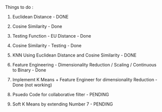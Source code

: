 Things to do :

1. Euclidean Distance - DONE
2. Cosine Similarity - Done

3. Testing Function - EU Distance - Done
4. Cosine Similarity - Testing - Done


5. KNN Using Euclidean Distance and Cosine Similarity - DONE
6. Feature Engineering - Dimensionality Reduction / Scaling / Continuous to Binary - Done

7. Implememt K Means + Feature Engineer for dimensionality Reduction - Done (not working)

8. Psuedo Code for collaborative filter - PENDING

9. Soft K Means by extending Number 7 - PENDING
